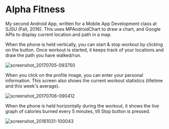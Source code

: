# Alpha Fitness

My second Android App, written for a Mobile App Development class at SJSU (Fall, 2016). 
This uses MPAndroidChart to draw a chart, and Google APIs to display current location and path in a map. 

When the phone is held vertically, you can start & stop workout by clicking on the button. 
Once workout is started, it keeps track of your locations and draw the path you have walked/run.

![screenshot_20170705-093750](https://user-images.githubusercontent.com/15490935/27875757-32f1335e-6169-11e7-879c-a6ab9a781237.png)

When you click on the profile image, you can enter your personal information. 
This screen also shows the current workout statistics (lifetime and this week's average). 

![screenshot_20170706-090412](https://user-images.githubusercontent.com/15490935/27920767-86864e2a-622a-11e7-8cf8-75b83db1492e.png)


When the phone is held horizontally during the workout, it shows the live graph of calories burned every 5 minutes, till Stop button is pressed.

![screenshot_20161031-100043](https://user-images.githubusercontent.com/15490935/27875754-32cc30b8-6169-11e7-9fb5-047d116b85e5.png)


